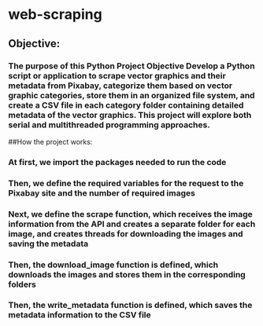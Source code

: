 # web-scraping
## Objective:
### The purpose of this Python Project Objective Develop a Python script or application to scrape vector graphics and their metadata from Pixabay, categorize them based on vector graphic categories, store them in an organized file system, and create a CSV file in each category folder containing detailed metadata of the vector graphics. This project will explore both serial and multithreaded programming approaches.
##How the project works:
### At first, we import the packages needed to run the code
### Then, we define the required variables for the request to the Pixabay site and the number of required images
### Next, we define the scrape function, which receives the image information from the API and creates a separate folder for each image, and creates threads for downloading the images and saving the metadata
### Then, the download_image function is defined, which downloads the images and stores them in the corresponding folders
### Then, the write_metadata function is defined, which saves the metadata information to the CSV file

